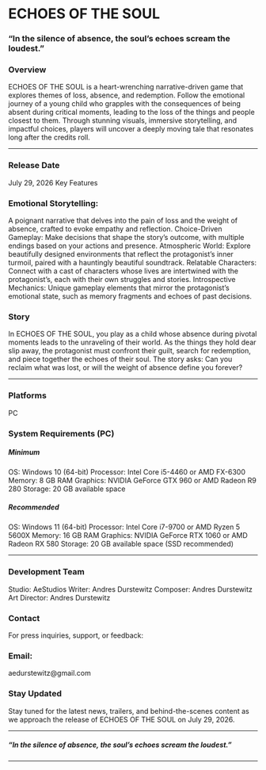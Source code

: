 <h1>ECHOES OF THE SOUL</h1>

<h3>“In the silence of absence, the soul’s echoes scream the loudest.”</h3>

<h3>Overview</h3>
ECHOES OF THE SOUL is a heart-wrenching narrative-driven game that explores themes of loss, absence, and redemption. Follow the emotional journey of a young child who grapples with the consequences of being absent during critical moments, leading to the loss of the things and people closest to them. Through stunning visuals, immersive storytelling, and impactful choices, players will uncover a deeply moving tale that resonates long after the credits roll.
<hr>
<h3>Release Date</h3>
July 29, 2026
Key Features

<h3>Emotional Storytelling:</h3> A poignant narrative that delves into the pain of loss and the weight of absence, crafted to evoke empathy and reflection.
Choice-Driven Gameplay: Make decisions that shape the story’s outcome, with multiple endings based on your actions and presence.
Atmospheric World: Explore beautifully designed environments that reflect the protagonist’s inner turmoil, paired with a hauntingly beautiful soundtrack.
Relatable Characters: Connect with a cast of characters whose lives are intertwined with the protagonist’s, each with their own struggles and stories.
Introspective Mechanics: Unique gameplay elements that mirror the protagonist’s emotional state, such as memory fragments and echoes of past decisions.

<h3>Story</h3>
In ECHOES OF THE SOUL, you play as a child whose absence during pivotal moments leads to the unraveling of their world. As the things they hold dear slip away, the protagonist must confront their guilt, search for redemption, and piece together the echoes of their soul. The story asks: Can you reclaim what was lost, or will the weight of absence define you forever?
<hr>
<h3>Platforms</h3>
PC

<h3>System Requirements (PC)</h3>
<h5>Minimum</h5>

OS: Windows 10 (64-bit)
Processor: Intel Core i5-4460 or AMD FX-6300
Memory: 8 GB RAM
Graphics: NVIDIA GeForce GTX 960 or AMD Radeon R9 280
Storage: 20 GB available space

<h5>Recommended</h5>

OS: Windows 11 (64-bit)
Processor: Intel Core i7-9700 or AMD Ryzen 5 5600X
Memory: 16 GB RAM
Graphics: NVIDIA GeForce RTX 1060 or AMD Radeon RX 580
Storage: 20 GB available space (SSD recommended)
<hr>

<h3>Development Team</h3>

Studio: AeStudios
Writer: Andres Durstewitz
Composer: Andres Durstewitz
Art Director: Andres Durstewitz

<h3>Contact</h3>
For press inquiries, support, or feedback:

<h3>Email:</h3> aedurstewitz@gmail.com

<h3>Stay Updated</h3>
Stay tuned for the latest news, trailers, and behind-the-scenes content as we approach the release of ECHOES OF THE SOUL on July 29, 2026.
<hr>
<h5>“In the silence of absence, the soul’s echoes scream the loudest.”</h5>
<hr>

